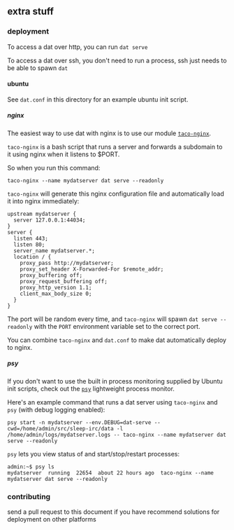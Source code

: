 ## extra stuff

### deployment

To access a dat over http, you can run `dat serve`

To access a dat over ssh, you don't need to run a process, ssh just needs to be able to spawn `dat`

#### ubuntu

See `dat.conf` in this directory for an example ubuntu init script.

##### nginx

The easiest way to use dat with nginx is to use our module [`taco-nginx`](https://www.npmjs.com/package/taco-nginx).

`taco-nginx` is a bash script that runs a server and forwards a subdomain to it using nginx when it listens to $PORT.

So when you run this command:

```
taco-nginx --name mydatserver dat serve --readonly
```

`taco-nginx` will generate this nginx configuration file and automatically load it into nginx immediately:

```
upstream mydatserver {
  server 127.0.0.1:44034;
}
server {
  listen 443;
  listen 80;
  server_name mydatserver.*;
  location / {
    proxy_pass http://mydatserver;
    proxy_set_header X-Forwarded-For $remote_addr;
    proxy_buffering off;
    proxy_request_buffering off;
    proxy_http_version 1.1;
    client_max_body_size 0;
  }
}
```

The port will be random every time, and `taco-nginx` will spawn `dat serve --readonly` with the `PORT` environment variable set to the correct port.

You can combine `taco-nginx` and `dat.conf` to make dat automatically deploy to nginx.

##### psy

If you don't want to use the built in process monitoring supplied by Ubuntu init scripts, check out the [`psy`](https://www.npmjs.com/package/psy) lightweight process monitor.

Here's an example command that runs a dat server using `taco-nginx` and `psy` (with debug logging enabled):

```
psy start -n mydatserver --env.DEBUG=dat-serve --cwd=/home/admin/src/sleep-irc/data -l /home/admin/logs/mydatserver.logs -- taco-nginx --name mydatserver dat serve --readonly
```

`psy` lets you view status of and start/stop/restart processes:

```
admin:~$ psy ls
mydatserver  running  22654  about 22 hours ago  taco-nginx --name mydatserver dat serve --readonly
```

### contributing

send a pull request to this document if you have recommend solutions for deployment on other platforms
